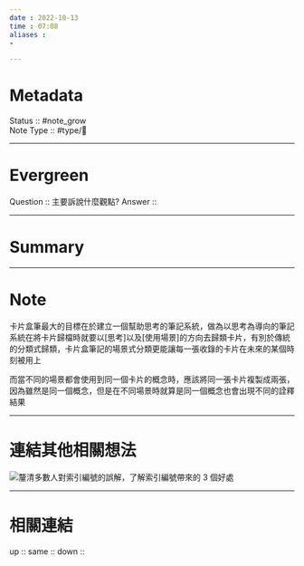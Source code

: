 ```yaml
---
date : 2022-10-13
time : 07:08
aliases :
- 

---
```


# Metadata
Status :: #note_grow <br>
Note Type :: #type/📘 <br>

---
# Evergreen
Question :: 主要訴說什麼觀點?
Answer :: 


---

# Summary


---

# Note
卡片盒筆最大的目標在於建立一個幫助思考的筆記系統，做為以思考為導向的筆記系統在將卡片歸檔時就要以[思考]以及[使用場景]的方向去歸類卡片，有別於傳統的分類式歸類，卡片盒筆記的場景式分類更能讓每一張收錄的卡片在未來的某個時刻被用上

而當不同的場景都會使用到同一個卡片的概念時，應該將同一張卡片複製成兩張，因為雖然是同一個概念，但是在不同場景時就算是同一個概念也會出現不同的詮釋結果

---

# 連結其他相關想法

![釐清多數人對索引編號的誤解，了解索引編號帶來的 3 個好處](釐清多數人對索引編號的誤解，了解索引編號帶來的%203%20個好處.md#問題%201%20卡片索引編號，會造成分類的問題嗎？不會，因為它跟「上一張卡片的相關性」有關係而已)

---

# 相關連結
up :: 
same :: 
down :: 


